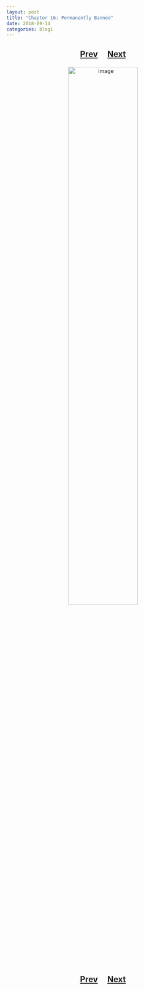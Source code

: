 ```yaml
---
layout: post
title: "Chapter 16: Permanently Banned"
date: 2018-09-14
categories: blog1
---
```


<h2>
  <p style="text-align:center;">
    <a href="/wingsofthechorus/archive/2018/09/09/chapter15">Prev</a>
    &nbsp;&nbsp;&nbsp;
    <a href="/wingsofthechorus/archive/2018/09/20/chapter17">Next</a>
  </p>
</h2>

<p style="text-align:center;">
  <img src="/wingsofthechorus/images/comics/c16.png" width="60%" alt="image"/>
</p>

<h2>
  <p style="text-align:center;">
    <a href="/wingsofthechorus/archive/2018/09/09/chapter15">Prev</a>
    &nbsp;&nbsp;&nbsp;
    <a href="/wingsofthechorus/archive/2018/09/20/chapter17">Next</a>
  </p>
</h2>
